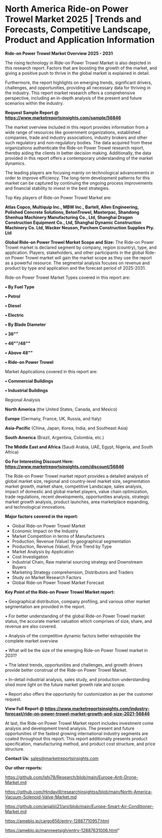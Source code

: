 # North America Ride-on Power Trowel Market 2025 | Trends and Forecasts, Competitive Landscape, Product and Application Information

<Strong> Ride-on Power Trowel Market Overview 2025 - 2031</strong>

The rising technology in Ride-on Power Trowel Market is also depicted in this research report. Factors that are boosting the growth of the market, and giving a positive push to thrive in the global market is explained in detail.

Furthermore, the report highlights on emerging trends, significant drivers, challenges, and opportunities, providing all necessary data for thriving in the industry. This report market research offers a comprehensive perspective, including an in-depth analysis of the present and future scenarios within the industry.

<strong>Request Sample Report @ <a href=https://www.marketreportsinsights.com/sample/56846>https://www.marketreportsinsights.com/sample/56846</a></strong>

The market overview included in this report provides information from a wide range of resources like government organizations, established companies, trade and industry associations, industry brokers and other such regulatory and non-regulatory bodies. The data acquired from these organizations authenticate the Ride-on Power Trowel research report, thereby aiding the clients in better decision making. Additionally, the data provided in this report offers a contemporary understanding of the market dynamics.

The leading players are focusing mainly on technological advancements in order to improve efficiency. The long-term development patterns for this market can be captured by continuing the ongoing process improvements and financial stability to invest in the best strategies.

Top Key players of Ride-on Power Trowel Market are:

<strong>Atlas Copco, Multiquip Inc., MBW Inc., Bartell, Allen Engineering, Polished Concrete Solutions, BetonTrowel, Masterpac, Shandong Shenhua Machinery Manufacturing Co., Ltd, Shanghai Dragon Construction Equipment Co., Ltd, Shanghai Dynamic Construction Machinery Co. Ltd, Wacker Neuson, Parchem Construction Supplies Pty. Ltd</strong>

<strong><b>Global Ride-on Power Trowel Market Scope and Size:</b></strong>
The Ride-on Power Trowel market is declared segment by company, region (country), type, and application. Players, stakeholders, and other participants in the global Ride-on Power Trowel market will gain the market scope as they use the report as a powerful resource. The segmental analysis focuses on revenue and product by type and application and the forecast period of 2025-2031.

Ride-on Power Trowel Market Types covered in this report are:

<strong>• By Fuel Type

• Petrol

• Diesel

• Electric

• By Blade Diameter

• 36""

• 46""/48""

• Above 48""

• Ride-on Power Trowel</strong>

Market Applications covered in this report are:

<strong>• Commercial Buildings

• Industrial Buildings</strong> 

Regional Analysis

<strong>North America</strong> (the United States, Canada, and Mexico)

<strong>Europe</strong> (Germany, France, UK, Russia, and Italy)

<strong>Asia-Pacific</strong> (China, Japan, Korea, India, and Southeast Asia)

<strong>South America</strong> (Brazil, Argentina, Colombia, etc.)

<strong>The Middle East and Africa</strong> (Saudi Arabia, UAE, Egypt, Nigeria, and South Africa)

<strong>Go For Interesting Discount Here: <a href=https://www.marketreportsinsights.com/discount/56846>https://www.marketreportsinsights.com/discount/56846</a></strong>

The Ride-on Power Trowel market report provides a detailed analysis of global market size, regional and country-level market size, segmentation market growth, market share, competitive Landscape, sales analysis, impact of domestic and global market players, value chain optimization, trade regulations, recent developments, opportunities analysis, strategic market growth analysis, product launches, area marketplace expanding, and technological innovations.

<strong><b>Major factors covered in the report:</b></strong>
<ul>
  <li>Global Ride-on Power Trowel Market </li>
  <li>Economic Impact on the Industry</li>
  <li>Market Competition in terms of Manufacturers</li>
  <li>Production, Revenue (Value) by geographical segmentation</li>
  <li>Production, Revenue (Value), Price Trend by Type</li>
  <li>Market Analysis by Application</li>
  <li>Cost Investigation</li>
  <li>Industrial Chain, Raw material sourcing strategy and Downstream Buyers</li>
  <li>Marketing Strategy comprehension, Distributors and Traders</li>
  <li>Study on Market Research Factors</li>
  <li>Global Ride-on Power Trowel Market Forecast</li>
</ul>

<strong><b>Key Point of the Ride-on Power Trowel Market report:</b></strong>

• Geographical distribution, company profiling, and various other market segmentation are provided in the report.

• For better understanding of the global Ride-on Power Trowel market status, the accurate market valuation which comprises of size, share, and revenue are also covered.

• Analysis of the competitive dynamic factors better extrapolate the complete market overview

• What will be the size of the emerging Ride-on Power Trowel market in 2031?

• The latest trends, opportunities and challenges, and growth drivers provide better construal of the Ride-on Power Trowel Market.

• In-detail industrial analysis, sales study, and production understanding shed more light on the future market growth rate and scope.

• Report also offers the opportunity for customization as per the customer request.

<strong><b>View Full Report @ <a href=https://www.marketreportsinsights.com/industry-forecast/ride-on-power-trowel-market-growth-and-size-2021-56846>https://www.marketreportsinsights.com/industry-forecast/ride-on-power-trowel-market-growth-and-size-2021-56846</a></b></strong>


At last, the Ride-on Power Trowel Market report includes investment come analysis and development trend analysis. The present and future opportunities of the fastest growing international industry segments are coated throughout this report. This report additionally presents product specification, manufacturing method, and product cost structure, and price structure.

<strong>Contact Us:</strong>
sales@marketreportsinsights.com

<strong>Our other reports:</strong>

<a href=https://github.com/Ishi78/Research/blob/main/Europe-Anti-Drone-Market.md>https://github.com/Ishi78/Research/blob/main/Europe-Anti-Drone-Market.md</a>

<a href=https://github.com/Hindavi9/researchinsightss/blob/main/North-America-Vacuum-Solenoid-Valve-Market.md>https://github.com/Hindavi9/researchinsightss/blob/main/North-America-Vacuum-Solenoid-Valve-Market.md</a>

<a href=https://github.com/anjaliiii21/ani/blob/main/Europe-Smart-Air-Conditioner-Market.md>https://github.com/anjaliiii21/ani/blob/main/Europe-Smart-Air-Conditioner-Market.md</a>

<a href=https://ameblo.jp/cargo656/entry-12887710957.html>https://ameblo.jp/cargo656/entry-12887710957.html</a>

<a href=https://ameblo.jp/manmeetsigh/entry-12887631006.html>https://ameblo.jp/manmeetsigh/entry-12887631006.html</a>"
